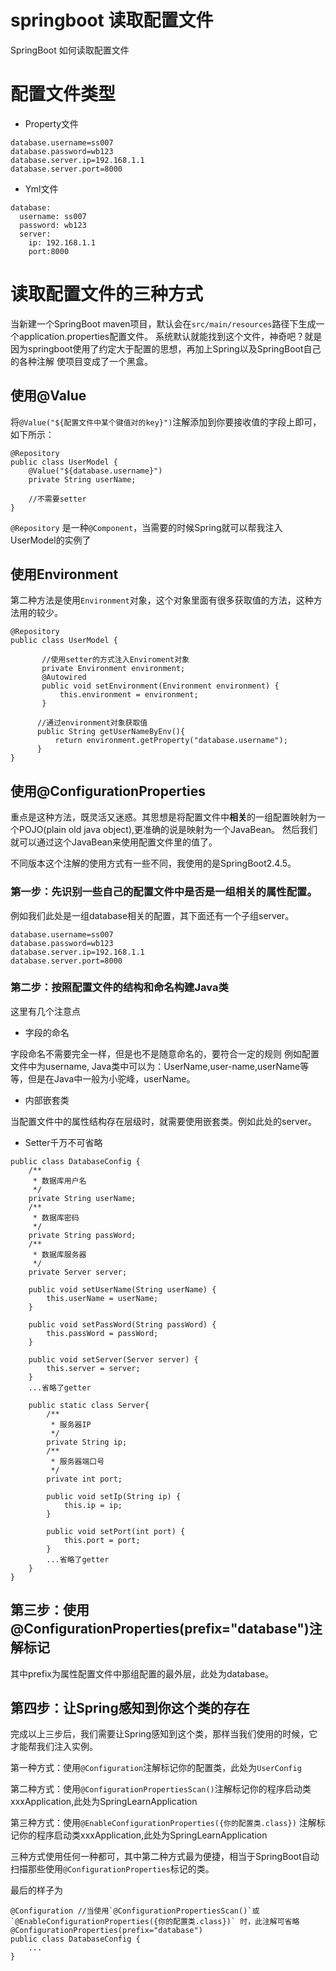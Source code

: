 # springboot 读取配置文件

SpringBoot 如何读取配置文件

# 配置文件类型

- Property文件

```
database.username=ss007
database.password=wb123
database.server.ip=192.168.1.1
database.server.port=8000

```

- Yml文件

```
database:
  username: ss007
  password: wb123
  server:
    ip: 192.168.1.1
    port:8000

```

# 读取配置文件的三种方式

当新建一个SpringBoot maven项目，默认会在`src/main/resources`路径下生成一个application.properties配置文件。
系统默认就能找到这个文件，神奇吧？就是因为springboot使用了约定大于配置的思想，再加上Spring以及SpringBoot自己的各种注解
使项目变成了一个黑盒。

## 使用@Value

将`@Value("${配置文件中某个键值对的key}")`注解添加到你要接收值的字段上即可，如下所示：

```
@Repository
public class UserModel {
    @Value("${database.username}")
    private String userName;

    //不需要setter
}

```

`@Repository` 是一种`@Component`，当需要的时候Spring就可以帮我注入UserModel的实例了

## 使用Environment

第二种方法是使用`Environment`对象，这个对象里面有很多获取值的方法，这种方法用的较少。

```
@Repository
public class UserModel {

       //使用setter的方式注入Enviroment对象
       private Environment environment;
       @Autowired
       public void setEnvironment(Environment environment) {
           this.environment = environment;
       }

      //通过environment对象获取值
      public String getUserNameByEnv(){
          return environment.getProperty("database.username");
      }
}

```

## 使用@ConfigurationProperties

重点是这种方法，既灵活又迷惑。其思想是将配置文件中**相关**的一组配置映射为一个POJO(plain old java object),更准确的说是映射为一个JavaBean。
然后我们就可以通过这个JavaBean来使用配置文件里的值了。

不同版本这个注解的使用方式有一些不同，我使用的是SpringBoot2.4.5。

### 第一步：先识别一些自己的配置文件中是否是一组相关的属性配置。

例如我们此处是一组database相关的配置，其下面还有一个子组server。

```
database.username=ss007
database.password=wb123
database.server.ip=192.168.1.1
database.server.port=8000

```

### 第二步：按照配置文件的结构和命名构建Java类

这里有几个注意点

- 字段的命名

字段命名不需要完全一样，但是也不是随意命名的，要符合一定的规则
例如配置文件中为username, Java类中可以为：UserName,user-name,userName等等，但是在Java中一般为小驼峰，userName。

- 内部嵌套类

当配置文件中的属性结构存在层级时，就需要使用嵌套类。例如此处的server。

- Setter千万不可省略

```
public class DatabaseConfig {
    /**
     * 数据库用户名
     */
    private String userName;
    /**
     * 数据库密码
     */
    private String passWord;
    /**
     * 数据库服务器
     */
    private Server server;

    public void setUserName(String userName) {
        this.userName = userName;
    }

    public void setPassWord(String passWord) {
        this.passWord = passWord;
    }

    public void setServer(Server server) {
        this.server = server;
    }
    ...省略了getter

    public static class Server{
        /**
         * 服务器IP
         */
        private String ip;
        /**
         * 服务器端口号
         */
        private int port;

        public void setIp(String ip) {
            this.ip = ip;
        }

        public void setPort(int port) {
            this.port = port;
        }
        ...省略了getter
    }
}

```

## 第三步：使用@ConfigurationProperties(prefix="database")注解标记

其中prefix为属性配置文件中那组配置的最外层，此处为database。

## 第四步：让Spring感知到你这个类的存在

完成以上三步后，我们需要让Spring感知到这个类，那样当我们使用的时候，它才能帮我们注入实例。

第一种方式：使用`@Configuration`注解标记你的配置类，此处为`UserConfig`

第二种方式：使用`@ConfigurationPropertiesScan()`注解标记你的程序启动类xxxApplication,此处为SpringLearnApplication

第三种方式：使用`@EnableConfigurationProperties({你的配置类.class})` 注解标记你的程序启动类xxxApplication,此处为SpringLearnApplication

三种方式使用任何一种都可，其中第二种方式最为便捷，相当于SpringBoot自动扫描那些使用`@ConfigurationProperties`标记的类。

最后的样子为

```
@Configuration //当使用`@ConfigurationPropertiesScan()`或`@EnableConfigurationProperties({你的配置类.class})` 时，此注解可省略
@ConfigurationProperties(prefix="database")
public class DatabaseConfig {
    ...
}

```